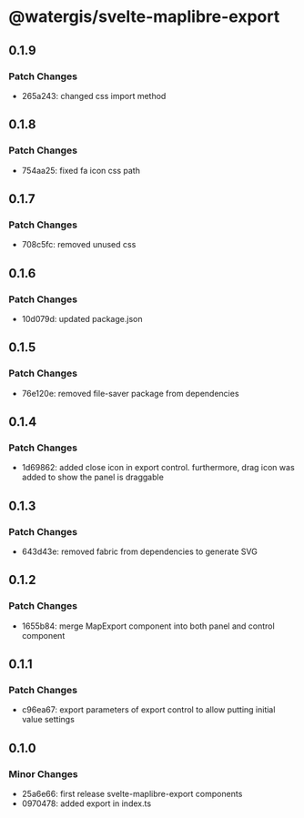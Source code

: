 # @watergis/svelte-maplibre-export

## 0.1.9

### Patch Changes

- 265a243: changed css import method

## 0.1.8

### Patch Changes

- 754aa25: fixed fa icon css path

## 0.1.7

### Patch Changes

- 708c5fc: removed unused css

## 0.1.6

### Patch Changes

- 10d079d: updated package.json

## 0.1.5

### Patch Changes

- 76e120e: removed file-saver package from dependencies

## 0.1.4

### Patch Changes

- 1d69862: added close icon in export control. furthermore, drag icon was added to show the panel is draggable

## 0.1.3

### Patch Changes

- 643d43e: removed fabric from dependencies to generate SVG

## 0.1.2

### Patch Changes

- 1655b84: merge MapExport component into both panel and control component

## 0.1.1

### Patch Changes

- c96ea67: export parameters of export control to allow putting initial value settings

## 0.1.0

### Minor Changes

- 25a6e66: first release svelte-maplibre-export components
- 0970478: added export in index.ts
